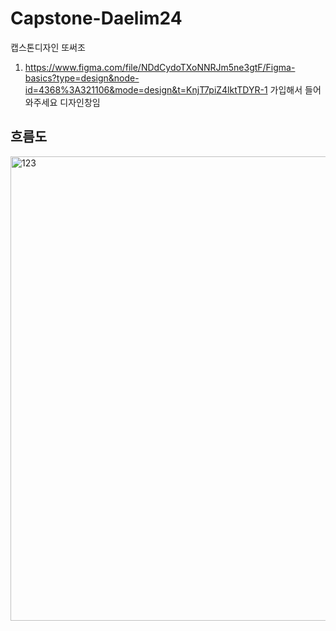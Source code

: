 # Capstone-Daelim24
캡스톤디자인 또써조


1. https://www.figma.com/file/NDdCydoTXoNNRJm5ne3gtF/Figma-basics?type=design&node-id=4368%3A321106&mode=design&t=KnjT7piZ4lktTDYR-1
 가입해서 들어와주세요 디자인창임
## 흐름도
<img width="743" alt="123" src="https://github.com/Shw20/Capstone-Daelim24/assets/151621551/ebe264b5-5c7e-443f-9b54-f2657d5afd93">
